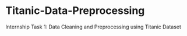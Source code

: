 # Titanic-Data-Preprocessing
Internship Task 1: Data Cleaning and Preprocessing using Titanic Dataset
